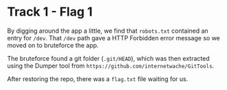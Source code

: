 # Track 1 - Flag 1

By digging around the app a little, we find that `robots.txt` contained an entry for `/dev`.
That `/dev` path gave a HTTP Forbidden error message so we moved on to bruteforce the app.

The bruteforce found a git folder (`.git/HEAD`), which was then extracted using the Dumper tool from `https://github.com/internetwache/GitTools`.

After restoring the repo, there was a `flag.txt` file waiting for us.
